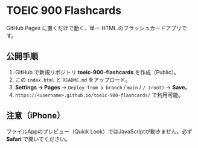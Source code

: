# TOEIC 900 Flashcards

GitHub Pages に置くだけで動く、単一 HTML のフラッシュカードアプリです。

## 公開手順
1. GitHub で新規リポジトリ **toeic-900-flashcards** を作成（Public）。
2. この `index.html` と `README.md` をアップロード。
3. **Settings → Pages** → `Deploy from a branch` / `main` / `/ (root)` → **Save**。
4. `https://<username>.github.io/toeic-900-flashcards/` で利用可能。

## 注意（iPhone）
ファイルAppのプレビュー（Quick Look）ではJavaScriptが動きません。必ず **Safari** で開いてください。
